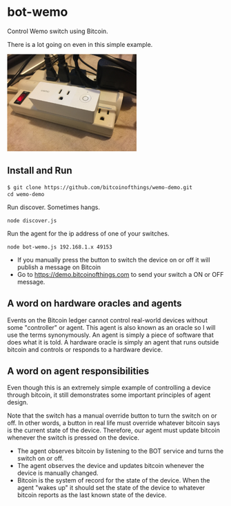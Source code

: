 # bot-wemo
Control Wemo switch using Bitcoin.

There is a lot going on even in this simple example.

<img src="wemo-switch.jpg" width="300">

## Install and Run
```
$ git clone https://github.com/bitcoinofthings/wemo-demo.git
cd wemo-demo
```
Run discover. Sometimes hangs.
```
node discover.js
```
Run the agent for the ip address of one of your switches.
```
node bot-wemo.js 192.168.1.x 49153
```
* If you manually press the button to switch the device on or off it will publish a message on Bitcoin
* Go to https://demo.bitcoinofthings.com to send your switch a ON or OFF message.
## A word on hardware oracles and agents
Events on the Bitcoin ledger cannot control real-world devices without some "controller" or agent. This agent is also known as an oracle so I will use the terms synonymously. An agent is simply a piece of software that does what it is told. A hardware oracle is simply an agent that runs outside bitcoin and controls or responds to a hardware device.

## A word on agent responsibilities
Even though this is an extremely simple example of controlling a device through bitcoin, it still demonstrates some important principles of agent design.

Note that the switch has a manual override button to turn the switch on or off. In other words, a button in real life must override whatever bitcoin says is the current state of the device. Therefore, our agent must update bitcoin whenever the switch is pressed on the device.
* The agent observes bitcoin by listening to the BOT service and turns the switch on or off.
* The agent observes the device and updates bitcoin whenever the device is manually changed.
* Bitcoin is the system of record for the state of the device. When the agent "wakes up" it should set the state of the device to whatever bitcoin reports as the last known state of the device.
